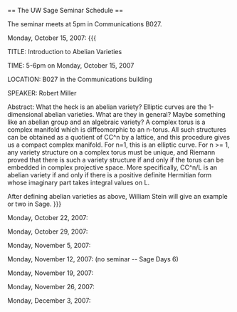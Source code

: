 == The UW Sage Seminar Schedule ==

The seminar meets at 5pm in Communications B027.


Monday, October 15, 2007: 
{{{

TITLE: Introduction to Abelian Varieties

TIME: 5-6pm on Monday, October 15, 2007

LOCATION: B027 in the Communications building

SPEAKER: Robert Miller

Abstract: What the heck is an abelian variety? Elliptic curves are
the 1-dimensional abelian varieties.   What are they in general?  Maybe
something like an abelian group and an algebraic variety? A complex
torus is a complex manifold which is diffeomorphic to an n-torus. All
such structures can be obtained as a quotient of CC^n by a lattice,
and this procedure gives us a compact complex manifold. For n=1, this
is an elliptic curve. For n >= 1, any variety structure on a complex
torus must be unique, and Riemann proved that there is such a variety
structure if and only if the torus can be embedded in complex
projective space. More specifically, CC^n/L is an abelian variety if
and only if there is a positive definite Hermitian form whose
imaginary part takes integral values on L.

After defining abelian varieties as above, William Stein will give
an example or two in Sage.
}}}


Monday, October 22, 2007: 

Monday, October 29, 2007: 

Monday, November 5, 2007: 

Monday, November 12, 2007: (no seminar -- Sage Days 6)

Monday, November 19, 2007: 

Monday, November 26, 2007: 

Monday, December 3, 2007: 
